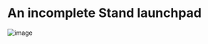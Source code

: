 # An incomplete Stand launchpad

![image](https://user-images.githubusercontent.com/70626250/195770202-cf2f3117-cc21-435f-8dd5-b0c308fae952.png)
